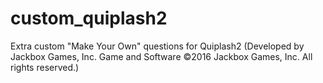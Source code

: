 # custom_quiplash2
Extra custom "Make Your Own" questions for Quiplash2 (Developed by Jackbox Games, Inc. Game and Software ©2016 Jackbox Games, Inc. All rights reserved.)
